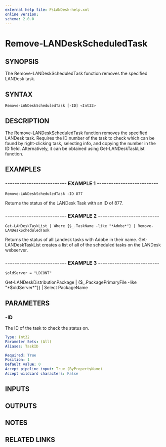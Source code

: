 ```yaml
---
external help file: PsLANDesk-help.xml
online version: 
schema: 2.0.0
---
```


# Remove-LANDeskScheduledTask
## SYNOPSIS
The Remove-LANDeskScheduledTask function removes the specified LANDesk task.

## SYNTAX

```
Remove-LANDeskScheduledTask [-ID] <Int32>
```

## DESCRIPTION
The Remove-LANDeskScheduledTask function removes the specified LANDesk task.
Requires the ID number of the task to check which can be found by right-clicking task, selecting info, and copying
the number in the ID field.
Alternatively, it can be obtained using Get-LANDeskTaskList function.

## EXAMPLES

### -------------------------- EXAMPLE 1 --------------------------
```
Remove-LANDeskScheduledTask -ID 877
```

Returns the status of the LANDesk Task with an ID of 877.

### -------------------------- EXAMPLE 2 --------------------------
```
Get-LANDeskTaskList | Where {$_.TaskName -like "*Adobe*"} | Remove-LANDeskScheduledTask
```

Returns the status of all Landesk tasks with Adobe in their name.
Get-LANDeskTaskList creates a list of all of the scheduled tasks on the LANDesk webserver.

### -------------------------- EXAMPLE 3 --------------------------
```
$oldServer = "LDCONT"
```

Get-LANDeskDistributionPackage | {$_.PackagePrimaryFile -like "*$oldServer*"}} | Select PackageName

## PARAMETERS

### -ID
The ID of the task to check the status on.

```yaml
Type: Int32
Parameter Sets: (All)
Aliases: TaskID

Required: True
Position: 1
Default value: 0
Accept pipeline input: True (ByPropertyName)
Accept wildcard characters: False
```

## INPUTS

## OUTPUTS

## NOTES

## RELATED LINKS

